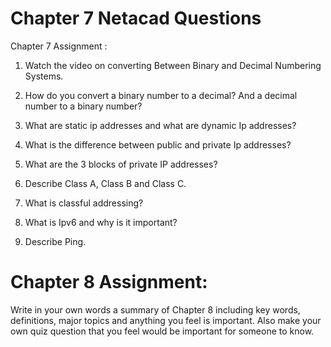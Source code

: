 # Chapter 7 Netacad Questions
Chapter 7 Assignment :

1. Watch the video on converting Between Binary and Decimal Numbering Systems.

1. How do you convert a binary number to a decimal? And a decimal number to a binary number?

1. What are static ip addresses and what are dynamic Ip addresses?

1. What is the difference between public and private Ip addresses?

1. What are the 3 blocks of private IP addresses?

1. Describe Class A, Class B and Class C.

1. What is classful addressing?

1. What is Ipv6 and why is it important?

1. Describe Ping.



# Chapter 8 Assignment:
Write in your own words a summary of Chapter 8 including key words, definitions, major topics and anything you feel is important. Also make your own quiz question that you feel would be important for someone to know.


